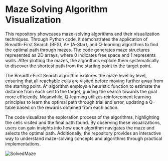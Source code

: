 # Maze Solving Algorithm Visualization

This repository showcases maze-solving algorithms and their visualization techniques. Through Python code, it demonstrates the application of Breadth-First Search (BFS), A* (A-Star), and Q-learning algorithms to find the optimal path through mazes. The code generates maze structures represented as 2D arrays, where 0 indicates free space and 1 represents walls. After plotting the mazes, the algorithms explore them systematically to discover the shortest path from the starting point to the target point.

The Breadth-First Search algorithm explores the maze level by level, ensuring that all reachable cells are visited before moving further away from the starting point. A* algorithm employs a heuristic function to estimate the distance from each cell to the target, guiding the search towards the goal more efficiently. Meanwhile, Q-learning utilizes reinforcement learning principles to learn the optimal path through trial and error, updating a Q-table based on the rewards obtained from each action.

The code visualizes the exploration process of the algorithms, highlighting the cells visited and the final path found. By observing these visualizations, users can gain insights into how each algorithm navigates the maze and selects the optimal path. Additionally, the repository provides an interactive way to understand maze-solving concepts and algorithms through practical implementations.

![SolvedMaze](https://github.com/LasseMD/Maze-Solving/assets/117566079/13ac5fed-8b63-4b2f-bf6d-dc248639d5c7)
